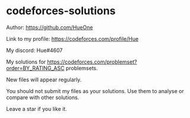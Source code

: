# codeforces-solutions
Author: https://github.com/HueOne

Link to my profile: https://codeforces.com/profile/Hue

My discord: Hue#4607


My solutions for https://codeforces.com/problemset?order=BY_RATING_ASC problemsets.

New files will appear regularly.

You should not submit my files as your solutions. Use them to analyse or compare with other solutions.

Leave a star if you like it.
